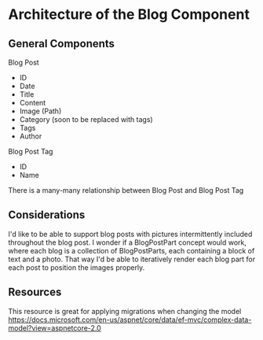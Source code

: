 # Architecture of the Blog Component

## General Components

Blog Post
- ID 
- Date
- Title
- Content
- Image (Path)
- Category (soon to be replaced with tags)
- Tags
- Author

Blog Post Tag
- ID
- Name

There is a many-many relationship between Blog Post and Blog Post Tag

## Considerations

I'd like to be able to support blog posts with pictures intermittently included throughout the blog post. 
I wonder if a BlogPostPart concept would work, where each blog is a collection of BlogPostParts, each 
containing a block of text and a photo. That way I'd be able to iteratively render each blog part for each 
post to position the images properly. 

## Resources
This resource is great for applying migrations when changing the model
https://docs.microsoft.com/en-us/aspnet/core/data/ef-mvc/complex-data-model?view=aspnetcore-2.0
